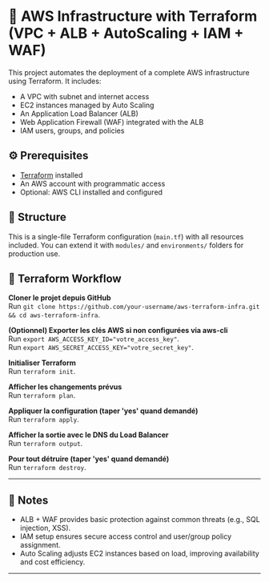# 🚀 AWS Infrastructure with Terraform (VPC + ALB + AutoScaling + IAM + WAF)

This project automates the deployment of a complete AWS infrastructure using Terraform. It includes:

- A VPC with subnet and internet access  
- EC2 instances managed by Auto Scaling  
- An Application Load Balancer (ALB)  
- Web Application Firewall (WAF) integrated with the ALB  
- IAM users, groups, and policies  

## ⚙️ Prerequisites

- [Terraform](https://developer.hashicorp.com/terraform/downloads) installed  
- An AWS account with programmatic access  
- Optional: AWS CLI installed and configured

## 📁 Structure

This is a single-file Terraform configuration (`main.tf`) with all resources included. You can extend it with `modules/` and `environments/` folders for production use.

## 🧪 Terraform Workflow

**Cloner le projet depuis GitHub**  
Run `git clone https://github.com/your-username/aws-terraform-infra.git && cd aws-terraform-infra`.

**(Optionnel) Exporter les clés AWS si non configurées via aws-cli**  
Run `export AWS_ACCESS_KEY_ID="votre_access_key"`.  
Run `export AWS_SECRET_ACCESS_KEY="votre_secret_key"`.

**Initialiser Terraform**  
Run `terraform init`.

**Afficher les changements prévus**  
Run `terraform plan`.

**Appliquer la configuration (taper 'yes' quand demandé)**  
Run `terraform apply`.

**Afficher la sortie avec le DNS du Load Balancer**  
Run `terraform output`.

**Pour tout détruire (taper 'yes' quand demandé)**  
Run `terraform destroy`.

---

## 📌 Notes

- ALB + WAF provides basic protection against common threats (e.g., SQL injection, XSS).  
- IAM setup ensures secure access control and user/group policy assignment.  
- Auto Scaling adjusts EC2 instances based on load, improving availability and cost efficiency.

---
